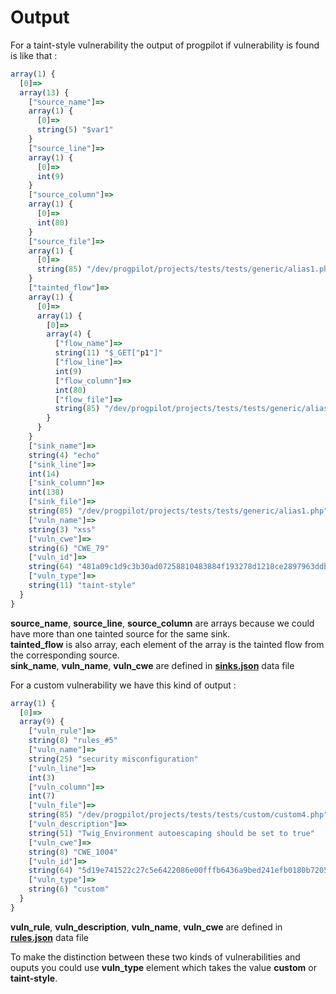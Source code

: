 # Output

For a taint-style vulnerability the output of progpilot if vulnerability is found is like that :
```javascript
array(1) {
  [0]=>
  array(13) {
    ["source_name"]=>
    array(1) {
      [0]=>
      string(5) "$var1"
    }
    ["source_line"]=>
    array(1) {
      [0]=>
      int(9)
    }
    ["source_column"]=>
    array(1) {
      [0]=>
      int(80)
    }
    ["source_file"]=>
    array(1) {
      [0]=>
      string(85) "/dev/progpilot/projects/tests/tests/generic/alias1.php"
    }
    ["tainted_flow"]=>
    array(1) {
      [0]=>
      array(1) {
        [0]=>
        array(4) {
          ["flow_name"]=>
          string(11) "$_GET["p1"]"
          ["flow_line"]=>
          int(9)
          ["flow_column"]=>
          int(80)
          ["flow_file"]=>
          string(85) "/dev/progpilot/projects/tests/tests/generic/alias1.php"
        }
      }
    }
    ["sink_name"]=>
    string(4) "echo"
    ["sink_line"]=>
    int(14)
    ["sink_column"]=>
    int(138)
    ["sink_file"]=>
    string(85) "/dev/progpilot/projects/tests/tests/generic/alias1.php"
    ["vuln_name"]=>
    string(3) "xss"
    ["vuln_cwe"]=>
    string(6) "CWE_79"
    ["vuln_id"]=>
    string(64) "481a09c1d9c3b30ad07258810483884f193278d1218ce2897963ddbe93820353"
    ["vuln_type"]=>
    string(11) "taint-style"
  }
}
```

**source_name**, **source_line**, **source_column** are arrays because we could have more than one tainted source for the same sink.  
**tainted_flow** is also array, each element of the array is the tainted flow from the corresponding source.  
**sink_name**, **vuln_name**, **vuln_cwe** are defined in [**sinks.json**](./SPECIFY_ANALYSIS.md) data file  

For a custom vulnerability we have this kind of output :
```javascript
array(1) {
  [0]=>
  array(9) {
    ["vuln_rule"]=>
    string(8) "rules_#5"
    ["vuln_name"]=>
    string(25) "security misconfiguration"
    ["vuln_line"]=>
    int(3)
    ["vuln_column"]=>
    int(7)
    ["vuln_file"]=>
    string(85) "/dev/progpilot/projects/tests/tests/custom/custom4.php"
    ["vuln_description"]=>
    string(51) "Twig_Environment autoescaping should be set to true"
    ["vuln_cwe"]=>
    string(8) "CWE_1004"
    ["vuln_id"]=>
    string(64) "5d19e741522c27c5e6422086e00fffb6436a9bed241efb0180b720530c711834"
    ["vuln_type"]=>
    string(6) "custom"
  }
}
```
**vuln_rule**, **vuln_description**, **vuln_name**, **vuln_cwe** are defined in [**rules.json**](./CUSTOM_ANALYSIS.md) data file  

To make the distinction between these two kinds of vulnerabilities and ouputs you could use  **vuln_type** element which takes the value **custom**  or **taint-style**.
